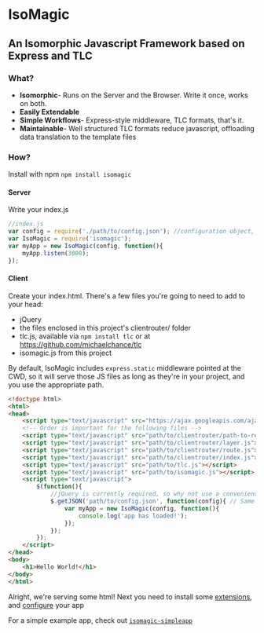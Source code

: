 IsoMagic
========

An Isomorphic Javascript Framework based on Express and TLC
-----------------------------------------------------------

### What?
* **Isomorphic**- Runs on the Server and the Browser.  Write it once, works on both.
* **Easily Extendable**
* **Simple Workflows**- Express-style middleware, TLC formats, that's it.
* **Maintainable**- Well structured TLC formats reduce javascript, offloading data translation to the template files
	
### How?

Install with npm
`npm install isomagic`

#### Server

Write your index.js
```javascript
//index.js
var config = require('./path/to/config.json'); //configuration object, same object as the client
var IsoMagic = require('isomagic');
var myApp = new IsoMagic(config, function(){
	myApp.listen(3000);
});
```

#### Client

Create your index.html.  There's a few files you're going to need to add to your head:
* jQuery
* the files enclosed in this project's clientrouter/ folder
* tlc.js, available via `npm install tlc` or at https://github.com/michaelchance/tlc
* isomagic.js from this project

By default, IsoMagic includes `express.static` middleware pointed at the CWD, so it will
serve those JS files as long as they're in your project, and you use the appropriate path.

```html
<!doctype html>
<html>
<head>
	<script type="text/javascript" src="https://ajax.googleapis.com/ajax/libs/jquery/2.1.4/jquery.min.js"></script>
	<!-- Order is important for the following files -->
	<script type="text/javascript" src="path/to/clientrouter/path-to-regexp.js"></script>
	<script type="text/javascript" src="path/to/clientrouter/layer.js"></script>
	<script type="text/javascript" src="path/to/clientrouter/route.js"></script>
	<script type="text/javascript" src="path/to/clientrouter/index.js"></script>
	<script type="text/javascript" src="path/to/tlc.js"></script>
	<script type="text/javascript" src="path/to/isomagic.js"></script>
	<script type="text/javascript">
		$(function(){
			//jQuery is currently required, so why not use a convenience method to load the config.json file?
			$.getJSON('path/to/config.json', function(config){ // Same config object you loaded on the server
				var myApp = new IsoMagic(config, function(){
					console.log('app has loaded!');
				});
			});
		}); 
	</script>
</head>
<body>
	<h1>Hello World!</h1>
</body>
</html>
```

Alright, we're serving some html!  Next you need to install some [extensions](Extensions.md), and [configure](Config.md) your app

For a simple example app, check out [`isomagic-simpleapp`](https://github.com/michaelchance/isomagic-simpleapp)
